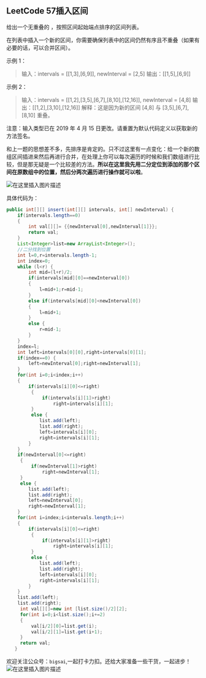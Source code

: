 ## LeetCode 57插入区间

给出一个无重叠的 ，按照区间起始端点排序的区间列表。

在列表中插入一个新的区间，你需要确保列表中的区间仍然有序且不重叠（如果有必要的话，可以合并区间）。


示例 1：

>输入：intervals = [[1,3],[6,9]], newInterval = [2,5]
>输出：[[1,5],[6,9]]

示例 2：
>输入：intervals = [[1,2],[3,5],[6,7],[8,10],[12,16]], newInterval = [4,8]
>输出：[[1,2],[3,10],[12,16]]
>解释：这是因为新的区间 [4,8] 与 [3,5],[6,7],[8,10] 重叠。

 注意：输入类型已在 2019 年 4 月 15 日更改。请重置为默认代码定义以获取新的方法签名。

和上一题的思想差不多，先排序是肯定的。只不过这里有一点变化：给一个新的数组区间插进来然后再进行合并，在处理上你可以每次遍历的时候和我们数组进行比较，但是那无疑是一个比较差的方法。**所以在这里我先用二分定位到添加的那个区间在原数组中的位置，然后分两次遍历进行操作就可以啦**。

![在这里插入图片描述](https://img-blog.csdnimg.cn/20201108154425668.png?x-oss-process=image/watermark,type_ZmFuZ3poZW5naGVpdGk,shadow_10,text_aHR0cHM6Ly9ibG9nLmNzZG4ubmV0L3FxXzQwNjkzMTcx,size_1,color_FFFFFF,t_70)


具体代码为：

```java
public int[][] insert(int[][] intervals, int[] newInterval) {
	if(intervals.length==0)
	{
		int val[][]= {{newInterval[0],newInterval[1]}};
		return val;
	}
	List<Integer>list=new ArrayList<Integer>();
	//二分找到位置
	int l=0,r=intervals.length-1;
	int index=0;
	while (l<r) {
		int mid=(l+r)/2;
		if(intervals[mid][0]==newInterval[0])
		{
			l=mid+1;r=mid-1;
		}
		else if(intervals[mid][0]<newInterval[0])
		{
			l=mid+1;
		}
		else {
			r=mid-1;
		}
	}
	index=l;
	int left=intervals[0][0],right=intervals[0][1];
	if(index==0) {
		left=newInterval[0];right=newInterval[1];
	}
	for(int i=0;i<index;i++)
	{
		if(intervals[i][0]<=right)
		 {
			 if(intervals[i][1]>right)
				 right=intervals[i][1];
		 }
		 else {
			list.add(left);
			list.add(right);
			left=intervals[i][0];
			right=intervals[i][1];
		}
	}
	if(newInterval[0]<=right)
	 {
		 if(newInterval[1]>right)
			 right=newInterval[1];
	 }
	 else {
		list.add(left);
		list.add(right);
		left=newInterval[0];
		right=newInterval[1];
	}
	for(int i=index;i<intervals.length;i++)
	{
		if(intervals[i][0]<=right)
		 {
			 if(intervals[i][1]>right)
				 right=intervals[i][1];
		 }
		 else {
			list.add(left);
			list.add(right);
			left=intervals[i][0];
			right=intervals[i][1];
		}
	}
	list.add(left);
	list.add(right);
	 int val[][]=new int [list.size()/2][2];
	 for(int i=0;i<list.size();i+=2)
	 {
		 val[i/2][0]=list.get(i);
		 val[i/2][1]=list.get(i+1);
	 }
	 return val;
   }
```

欢迎关注公众号：`bigsai`,一起打卡力扣。还给大家准备一些干货，一起进步！
![在这里插入图片描述](https://img-blog.csdnimg.cn/20201108160344662.png?x-oss-process=image/watermark,type_ZmFuZ3poZW5naGVpdGk,shadow_10,text_aHR0cHM6Ly9ibG9nLmNzZG4ubmV0L3FxXzQwNjkzMTcx,size_1,color_FFFFFF,t_70)